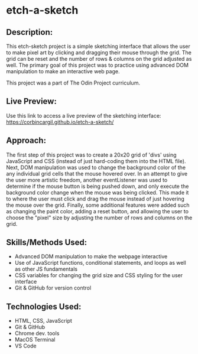 # etch-a-sketch

## Description:

This etch-sketch project is a simple sketching interface that allows the user to make pixel art by clicking and dragging their mouse through the grid. The grid can be reset and the number of rows & columns on the grid adjusted as well. The primary goal of this project was to practice using advanced DOM manipulation to make an interactive web page.

This project was a part of The Odin Project curriculum. 

## Live Preview: 

Use this link to access a live preview of the sketching interface: https://corbincargil.github.io/etch-a-sketch/

## Approach: 

The first step of this project was to create a 20x20 grid of 'divs' using JavaScript and CSS (instead of just hard-coding them into the HTML file). Next, DOM manipulation was used to change the background color of the any individual grid cells that the mouse hovered over. In an attempt to give the user more artistic freedom, another eventListener was used to determine if the mouse button is being pushed down, and only execute the background color change when the mouse was being clicked. This made it to where the user must click and drag the mouse instead of just hovering the mouse over the grid. Finally, some additional features were added such as changing the paint color, adding a reset button, and allowing the user to choose the "pixel" size by adjusting the number of rows and columns on the grid. 

## Skills/Methods Used:

* Advanced DOM manipulation to make the webpage interactive
* Use of JavaScript functions, conditional statements, and loops as well as other JS fundamentals
* CSS variables for changing the grid size and CSS styling for the user interface
* Git & GitHub for version control 

## Technologies Used:

* HTML, CSS, JavaScript
* Git & GitHub
* Chrome dev. tools
* MacOS Terminal
* VS Code
